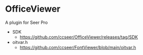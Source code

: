 # OfficeViewer
A plugin for Seer Pro


- SDK
  - https://github.com/ccseer/OfficeViewer/releases/tag/SDK
- oitvar.h
  - https://github.com/ccseer/FontViewer/blob/main/oitvar.h